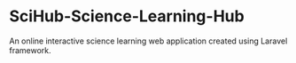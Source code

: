 # SciHub-Science-Learning-Hub
An online interactive science learning web application created using Laravel framework.
